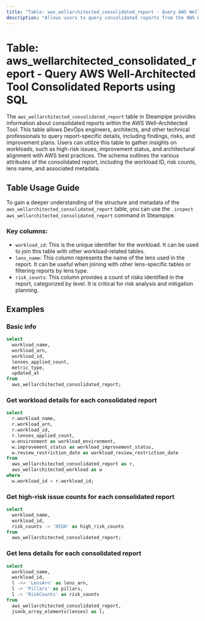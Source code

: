 ```yaml
---
title: "Table: aws_wellarchitected_consolidated_report - Query AWS Well-Architected Tool Consolidated Reports using SQL"
description: "Allows users to query consolidated reports from the AWS Well-Architected Tool, providing a comprehensive view of a workload's alignment with AWS architectural best practices."
---
```


# Table: aws_wellarchitected_consolidated_report - Query AWS Well-Architected Tool Consolidated Reports using SQL

The `aws_wellarchitected_consolidated_report` table in Steampipe provides information about consolidated reports within the AWS Well-Architected Tool. This table allows DevOps engineers, architects, and other technical professionals to query report-specific details, including findings, risks, and improvement plans. Users can utilize this table to gather insights on workloads, such as high-risk issues, improvement status, and architectural alignment with AWS best practices. The schema outlines the various attributes of the consolidated report, including the workload ID, risk counts, lens name, and associated metadata.

## Table Usage Guide

To gain a deeper understanding of the structure and metadata of the `aws_wellarchitected_consolidated_report` table, you can use the `.inspect aws_wellarchitected_consolidated_report` command in Steampipe.

### Key columns:

- `workload_id`: This is the unique identifier for the workload. It can be used to join this table with other workload-related tables.
- `lens_name`: This column represents the name of the lens used in the report. It can be useful when joining with other lens-specific tables or filtering reports by lens type.
- `risk_counts`: This column provides a count of risks identified in the report, categorized by level. It is critical for risk analysis and mitigation planning.

## Examples

### Basic info

```sql
select
  workload_name,
  workload_arn,
  workload_id,
  lenses_applied_count,
  metric_type,
  updated_at
from
  aws_wellarchitected_consolidated_report;
```

### Get workload details for each consolidated report

```sql
select
  r.workload_name,
  r.workload_arn,
  r.workload_id,
  r.lenses_applied_count,
  w.environment as workload_environment,
  w.improvement_status as workload_improvement_status,
  w.review_restriction_date as workload_review_restriction_date
from
  aws_wellarchitected_consolidated_report as r,
  aws_wellarchitected_workload as w
where
  w.workload_id = r.workload_id;
```

### Get high-risk issue counts for each consolidated report

```sql
select
  workload_name,
  workload_id,
  risk_counts -> 'HIGH' as high_risk_counts
from
  aws_wellarchitected_consolidated_report;
```

### Get lens details for each consolidated report

```sql
select
  workload_name,
  workload_id,
  l ->> 'LensArn' as lens_arn,
  l -> 'Pillars' as pillars,
  l -> 'RiskCounts' as risk_counts
from
  aws_wellarchitected_consolidated_report,
  jsonb_array_elements(lenses) as l;
```